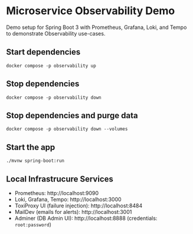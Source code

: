 # Microservice Observability Demo
Demo setup for Spring Boot 3 with Prometheus, Grafana, Loki, and Tempo to demonstrate Observability use-cases.

## Start dependencies

```shell
docker compose -p observability up 
```

## Stop dependencies

```shell
docker compose -p observability down
```

## Stop dependencies and purge data

```shell
docker compose -p observability down --volumes 
```

## Start the app

```shell
./mvnw spring-boot:run
```

## Local Infrastrucure Services

- Prometheus: http://localhost:9090
- Loki, Grafana, Tempo: http://localhost:3000
- ToxiProxy UI (failure injection): http://localhost:8484
- MailDev (emails for alerts): http://localhost:3001
- Adminer (DB Admin UI): http://localhost:8888 (credentials: `root:password`)
